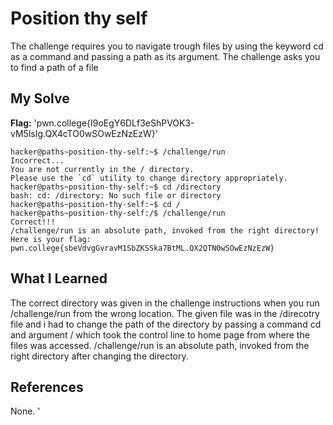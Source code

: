 # Position thy self
The challenge requires you to navigate trough files by using the keyword cd as a command and passing a path as its argument.
The challenge asks you to find a path of a file 

## My Solve
**Flag:** 'pwn.college{I9oEgY6DLf3eShPVOK3-vM5lsIg.QX4cTO0wSOwEzNzEzW}'


```
hacker@paths~position-thy-self:~$ /challenge/run
Incorrect...
You are not currently in the / directory.
Please use the `cd` utility to change directory appropriately.
hacker@paths~position-thy-self:~$ cd /directory
bash: cd: /directory: No such file or directory
hacker@paths~position-thy-self:~$ cd /
hacker@paths~position-thy-self:/$ /challenge/run
Correct!!!
/challenge/run is an absolute path, invoked from the right directory!
Here is your flag:
pwn.college{sbeVdvgGvravM1SbZKSSka7BtML.QX2QTN0wSOwEzNzEzW}
```

## What I Learned
The correct directory was given in the challenge instructions when you run /challenge/run from the wrong location.
The given file was in the /direcotry file and i had to change the path of the directory by passing a command cd and argument / which took the control line to home page from where the files was accessed.
/challenge/run is an absolute path, invoked from the right directory after changing the directory.
## References
None.
'
